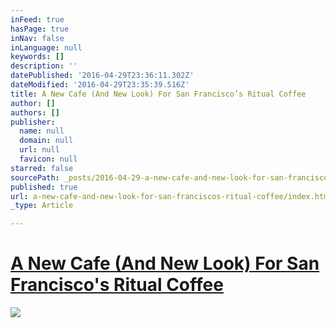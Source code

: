 ```yaml
---
inFeed: true
hasPage: true
inNav: false
inLanguage: null
keywords: []
description: ''
datePublished: '2016-04-29T23:36:11.302Z'
dateModified: '2016-04-29T23:35:39.516Z'
title: A New Cafe (And New Look) For San Francisco’s Ritual Coffee
author: []
authors: []
publisher:
  name: null
  domain: null
  url: null
  favicon: null
starred: false
sourcePath: _posts/2016-04-29-a-new-cafe-and-new-look-for-san-franciscos-ritual-coffee.md
published: true
url: a-new-cafe-and-new-look-for-san-franciscos-ritual-coffee/index.html
_type: Article

---
```

# [A New Cafe (And New Look) For San Francisco's Ritual Coffee][0]
![](https://the-grid-user-content.s3-us-west-2.amazonaws.com/39d11941-370c-4193-add8-372a20621e05.jpg)

[0]: http://sprudge.com/ritual-coffee-sf-new-cafe-98725.html